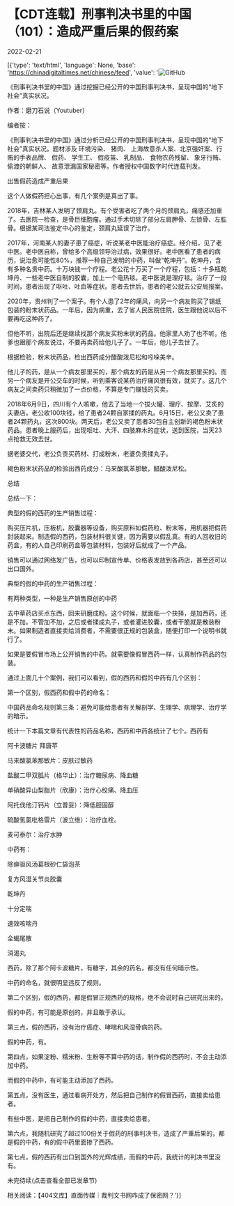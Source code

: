 # 【CDT连载】刑事判决书里的中国（101）：造成严重后果的假药案

2022-02-21

[{'type': 'text/html', 'language': None, 'base': 'https://chinadigitaltimes.net/chinese/feed', 'value': '![GitHub](https://chinadigitaltimes.net/chinese/files/2021/09/刑事判决书里的中国-791x1024.jpg)



《刑事判决书里的中国》通过挖掘已经公开的中国刑事判决书，呈现中国的“地下社会”真实状况。 

作者：磨刀石说（Youtuber）



编者按：

《刑事判决书里的中国》通过分析已经公开的中国刑事判决书，呈现中国的“地下社会”真实状况。题材涉及 环境污染、 猪肉、 上海故意杀人案、北京强奸案、行贿的手表品牌、 假药、 学生工、 假疫苗、 乳制品、 食物农药残留、 象牙行贿、 偷渡的朝鲜人、 故意泄漏国家秘密等。作者授权中国数字时代连载刊发。



出售假药造成严重后果

这个人做假药担心出事，有几个案例是真出了事。

2018年，吉林某人发明了颈肩丸。有个受害者吃了两个月的颈肩丸，痛感还加重了。去医院一检查，是骨巨细胞瘤。通过手术切除了部分左肩胛骨、左锁骨、左肱骨。根据某司法鉴定中心的鉴定，颈肩丸延误了治疗。

2017年，河南某人的妻子患了癌症，听说某老中医能治疗癌症。经介绍，见了老中医。老中医自称，曾给多个高级领导治过病，效果很好。老中医看了患者的病历，说治愈可能性80%，推荐一种自己发明的中药，叫做“乾坤丹”。乾坤丹，含有多种名贵中药。十万块钱一个疗程。老公花十万买了一个疗程，包括：十多瓶乾坤丹、一些老中医自制的胶囊，加上一个电热毯。老中医说是理疗毯。治疗了一段时间，患者出现了呕吐、吐血等症状。患者去世后，患者的老公就去公安局报案。

2020年，贵州判了一个案子。有个人患了2年的痛风，向另一个病友购买了锡纸包装的粉末状药品。一年后，因为病重，去了省人民医院住院，医生跟他说以后不要再吃这种药了。

但他不听，出院后还是继续找那个病友买粉末状的药品。他家里人劝了也不听。他爹也跟那个病友说过，不要再卖药给他儿子了。一年后，他儿子去世了。

根据检验，粉末状药品，检出西药成分醋酸泼尼松和吲哚美辛。

他儿子的药，是从一个病友那里买的，那个病友的药是从另一个病友那里买的。而另一个病友是开公交车的时候，听到乘客说某药治疗痛风很有效，就买了。这几个病友之间卖药只稍微加了一点价格，不算是专门赚钱的买卖。

2018年6月9日，四川有个人咳嗽，他去了当地一个拔火罐、理疗、按摩、艾炙的夫妻店。老公收100块钱，给了患者24颗自家揉的药丸。6月15日，老公又卖了患者24颗药丸，这次800块。两天后，老公又卖了患者30包自主创新的褐色粉末状药品。患者晚上服药后，出现呕吐、大汗、四肢麻木的症状，送到医院，当天23点抢救无效去世。

据老婆交代，老公负责买药材、打成粉末，老婆负责揉丸子。

褐色粉末状药品的检验出西药成分：马来酸氯苯那敏，醋酸泼尼松。

总结

总结一下：

典型的假的西药的生产销售过程：

购买压片机，压板机，胶囊器等设备，购买原料如假药粒、粉末等，用机器把假药封装起来。制造假的西药，包装材料很关键，因为需要以假乱真。有的人回收旧的药盒，有的人自己印刷药盒等包装材料，包装好后就成了一个产品。

销售可以通过网络发广告，也可以印制宣传单、价格表发放到各药店，甚至还可以出口国外。

典型的假的中药的生产销售过程：

有两种类型，一种是生产销售原创的中药

去中草药店买点东西，回来研磨成粉。这个时候，就面临一个抉择，是加西药，还是不加。不管加不加，之后或者揉成丸子，或者灌进胶囊，或者干脆就是散装粉末。如果制造者直接卖给消费者，不需要很正规的包装盒，随便打印一个说明书就行了。

如果是要假冒市场上公开销售的中药。就需要像假冒西药一样，认真制作药品的包装。

通过上面几十个案例，我们可以看到，假的西药和假的中药有几个区别：

第一个区别，假西药和假中药的命名：

中国药品命名规则第三条：避免可能给患者有关解剖学、生理学、病理学、治疗学的暗示。

统计一下本篇文章有代表性的药品名称，西药和中药各统计了七个。西药有

阿卡波糖片 拜唐苹

马来酸氯苯那敏片：皮肤过敏药

盐酸二甲双胍片（格华止）：治疗糖尿病、降血糖

单硝酸异山梨脂片（欣康）：治疗心绞痛、降血压

阿托伐他汀钙片（立普妥）：降低胆固醇

硫酸氢氯吡格雷片（波立维）：治疗血栓。

麦可泰尔：治疗水肿

中药有：

除痹驱风汤葛根砂仁袋泡茶

复方风湿关节炎胶囊

乾坤丹

十分定喘

速效咳喘丹

全蝎尾散

消渴丸

西药，除了那个阿卡波糖片，有糖字，其余的药名，都没有任何暗示性。

中药的命名，就很明显违反了规则。

第二个区别，假的西药，都是假冒正规西药的规格，绝不会说时自己研究出来的。

假的中药，有可能是原创的，并且敢于承认。

第三点，假的西药，没有治疗癌症、哮喘和风湿骨病的药。

假的中药，有。

第四点，如果淀粉、糯米粉、生粉等不算中药的话，制作假的西药时，不会主动添加中药。

而假的中药中，有可能主动添加了西药。

第五点，没有医生，通过看病开处方，然后把自己制作的假冒西药，直接卖给患者。

有些中医，是把自己制作的假的中药，直接卖给患者。

第六点，我随机研究了超过100份关于假药的刑事判决书，造成了严重后果的，都是假的中药，有的假中药里面掺了西药。

第七点，假的西药有出口到国外的光辉成绩，而假的中药，我统计的判决书里没有。

未完待续(点击查看全部已发章节)

相关阅读：【404文库】直面传媒｜裁判文书网咋成了保密网？'}]